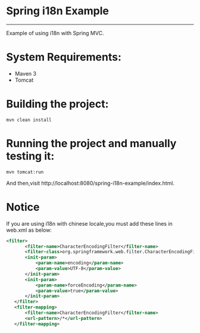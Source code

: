# Spring i18n Example
---

Example of using i18n with Spring MVC.

# System Requirements:

- Maven 3
- Tomcat

# Building the project:

```
mvn clean install
```

# Running the project and manually testing it:

```
mvn tomcat:run
```

And then,visit http://localhost:8080/spring-i18n-example/index.html.

# Notice 

If you are using i18n with chinese locale,you must add these lines in web.xml as below:

```xml
<filter>
       <filter-name>CharacterEncodingFilter</filter-name>
       <filter-class>org.springframework.web.filter.CharacterEncodingFilter</filter-class>
       <init-param>
           <param-name>encoding</param-name>
           <param-value>UTF-8</param-value>
       </init-param>
       <init-param>
           <param-name>forceEncoding</param-name>
           <param-value>true</param-value>
       </init-param>
   </filter>
   <filter-mapping>
       <filter-name>CharacterEncodingFilter</filter-name>
       <url-pattern>/*</url-pattern>
   </filter-mapping>
```